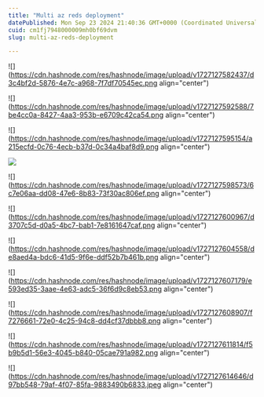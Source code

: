 ```yaml
---
title: "Multi az reds deployment"
datePublished: Mon Sep 23 2024 21:40:36 GMT+0000 (Coordinated Universal Time)
cuid: cm1fj7948000009mh0bf69dvm
slug: multi-az-reds-deployment

---
```


![](https://cdn.hashnode.com/res/hashnode/image/upload/v1727127582437/d3c4bf2d-5876-4e7c-a968-7f7df70545ec.png align="center")

![](https://cdn.hashnode.com/res/hashnode/image/upload/v1727127592588/7be4cc0a-8427-4aa3-953b-e6709c42ca54.png align="center")

![](https://cdn.hashnode.com/res/hashnode/image/upload/v1727127595154/a215ecfd-0c76-4ecb-b37d-0c34a4baf8d9.png align="center")

![]( align="center")

![](https://cdn.hashnode.com/res/hashnode/image/upload/v1727127598573/6c7e06aa-dd08-47e6-8b83-73f30ac806ef.png align="center")

![](https://cdn.hashnode.com/res/hashnode/image/upload/v1727127600967/d3707c5d-d0a5-4bc7-bab1-7e8161647caf.png align="center")

![](https://cdn.hashnode.com/res/hashnode/image/upload/v1727127604558/de8aed4a-bdc6-41d5-9f6e-ddf52b7b461b.png align="center")

![](https://cdn.hashnode.com/res/hashnode/image/upload/v1727127607179/e593ed35-3aae-4e63-adc5-36f6d9c8eb53.png align="center")

![](https://cdn.hashnode.com/res/hashnode/image/upload/v1727127608907/f7276661-72e0-4c25-94c8-dd4cf37dbbb8.png align="center")

![](https://cdn.hashnode.com/res/hashnode/image/upload/v1727127611814/f5b9b5d1-56e3-4045-b840-05cae791a982.png align="center")

![](https://cdn.hashnode.com/res/hashnode/image/upload/v1727127614646/d97bb548-79af-4f07-85fa-9883490b6833.jpeg align="center")